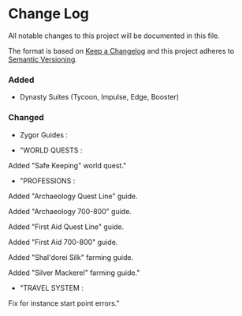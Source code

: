 # Change Log
All notable changes to this project will be documented in this file.

The format is based on [Keep a Changelog](http://keepachangelog.com/) 
and this project adheres to [Semantic Versioning](http://semver.org/).

### Added

- Dynasty Suites (Tycoon, Impulse, Edge, Booster)

### Changed
- Zygor Guides : 

- "WORLD QUESTS :

Added "Safe Keeping" world quest."

- "PROFESSIONS : 

Added "Archaeology Quest Line" guide.

Added "Archaeology 700-800" guide.

Added "First Aid Quest Line" guide.

Added "First Aid 700-800" guide.

Added "Shal'dorei Silk" farming guide.

Added "Silver Mackerel" farming guide."

- "TRAVEL SYSTEM :

Fix for instance start point errors."
